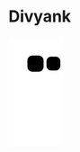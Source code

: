 # Divyank
<img src="https://raw.githubusercontent.com/msoftware/msoftware/output/github-contribution-grid-snake.svg" />
